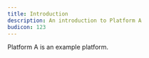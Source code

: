 ```yaml
---
title: Introduction
description: An introduction to Platform A
budicon: 123
---
```


Platform A is an example platform.
